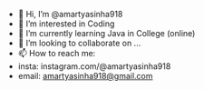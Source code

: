 - 👋 Hi, I’m @amartyasinha918
- 👀 I’m interested in Coding
- 🌱 I’m currently learning Java in College (online)
- 💞️ I’m looking to collaborate on ...
- 📫 How to reach me:
- insta: instagram.com/@amartyasinha918
- email: amartyasinha918@gmail.com

<!---
amartyasinha918/amartyasinha918 is a ✨ special ✨ repository because its `README.md` (this file) appears on your GitHub profile.
You can click the Preview link to take a look at your changes.
--->
